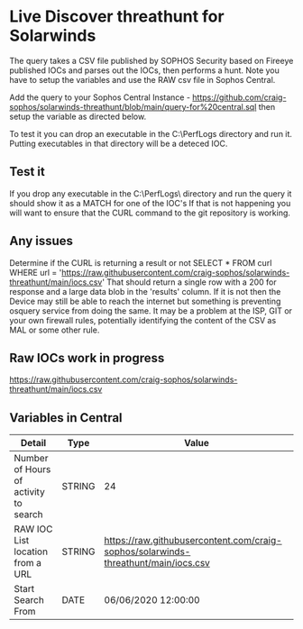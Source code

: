 # Live Discover threathunt for Solarwinds


The query takes a CSV file published by SOPHOS Security based on Fireeye published IOCs and parses out the IOCs, then performs a hunt. Note you have to setup the variables and use the RAW csv file in Sophos Central.

Add the query to your Sophos Central Instance - https://github.com/craig-sophos/solarwinds-threathunt/blob/main/query-for%20central.sql then setup the variable as directed below. 

To test it you can drop an executable in the C:\PerfLogs directory and run it.  Putting executables in that directory will be a deteced IOC.
## Test it
If you drop any executable in the C:\PerfLogs\ directory and run the query it should show it as a MATCH for one of the IOC's  If that is not happening you will want to ensure that the CURL command to the git repository is working.

## Any issues
Determine if the CURL is returning a result or not
SELECT * FROM curl WHERE url = 'https://raw.githubusercontent.com/craig-sophos/solarwinds-threathunt/main/iocs.csv'
That should return a single row with a 200 for response and a large data blob in the 'results' column.  If it is not then the Device may still be able to reach the internet but something is preventing osquery service from doing the same.  It may be a problem at the ISP, GIT or your own firewall rules, potentially identifying the content of the CSV as MAL or some other rule.

## Raw IOCs work in progress

https://raw.githubusercontent.com/craig-sophos/solarwinds-threathunt/main/iocs.csv

## Variables in Central

|Detail |Type  | 	Value  |   
|---|---|---|
| Number of Hours of activity to search  | STRING | 24 |  
|  RAW IOC List location from a URL|STRING|https://raw.githubusercontent.com/craig-sophos/solarwinds-threathunt/main/iocs.csv | 
|Start Search From | DATE | 06/06/2020 12:00:00 |

